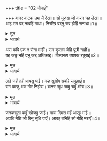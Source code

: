 +++
title = "02 चौपाई"

+++
बानर कटक उमा मैं देखा। सो मूरुख जो करन चह लेखा॥  
आइ राम पद नावहिं माथा। निरखि बदनु सब होहिं सनाथा॥1॥  

<details><summary>मूल</summary>

बानर कटक उमा मैं देखा। सो मूरुख जो करन चह लेखा॥  
आइ राम पद नावहिं माथा। निरखि बदनु सब होहिं सनाथा॥1॥  
</details>

<details><summary>भावार्थ</summary>

(शिवजी कहते हैं-) हे उमा! वानरों की वह सेना मैन्ने देखी थी। उसकी जो गिनती करना चाहे वह महान्‌ मूर्ख है। सब वानर आ-आकर श्री रामजी के चरणों में मस्तक नवाते हैं और (सौन्दर्य-माधुर्यनिधि) श्रीमुख के दर्शन करके कृतार्थ होते हैं॥1॥  
</details>

अस कपि एक न सेना माहीं। राम कुसल जेहि पूछी नाहीं॥  
यह कछु नहिं प्रभु कइ अधिकाई। बिस्वरूप ब्यापक रघुराई॥2॥  

<details><summary>मूल</summary>

अस कपि एक न सेना माहीं। राम कुसल जेहि पूछी नाहीं॥  
यह कछु नहिं प्रभु कइ अधिकाई। बिस्वरूप ब्यापक रघुराई॥2॥  
</details>

<details><summary>भावार्थ</summary>

सेना में एक भी वानर ऐसा नहीं था जिससे श्री रामजी ने कुशल न पूछी हो, प्रभु के लिए यह कोई बडी बात नहीं है, क्योङ्कि श्री रघुनाथजी विश्वरूप तथा सर्वव्यापक हैं (सारे रूपों और सब स्थानों में हैं)॥2॥  
</details>

ठाढे जहँ तहँ आयसु पाई। कह सुग्रीव सबहि समुझाई॥  
राम काजु अरु मोर निहोरा। बानर जूथ जाहु चहुँ ओरा॥3॥  

<details><summary>मूल</summary>

ठाढे जहँ तहँ आयसु पाई। कह सुग्रीव सबहि समुझाई॥  
राम काजु अरु मोर निहोरा। बानर जूथ जाहु चहुँ ओरा॥3॥  
</details>

<details><summary>भावार्थ</summary>

आज्ञा पाकर सब जहाँ-तहाँ खडे हो गए। तब सुग्रीव ने सबको समझाकर कहा कि हे वानरों के समूहों! यह श्री रामचन्द्रजी का कार्य है और मेरा निहोरा (अनुरोध) है, तुम चारों ओर जाओ॥3॥  
</details>

जनकसुता कहुँ खोजहु जाई। मास दिवस महँ आएहु भाई॥  
अवधि मेटि जो बिनु सुधि पाएँ। आवइ बनिहि सो मोहि मराएँ॥4॥  

<details><summary>मूल</summary>

जनकसुता कहुँ खोजहु जाई। मास दिवस महँ आएहु भाई॥  
अवधि मेटि जो बिनु सुधि पाएँ। आवइ बनिहि सो मोहि मराएँ॥4॥  
</details>

<details><summary>भावार्थ</summary>

और जाकर जानकीजी को खोजो। हे भाई! महीने भर में वापस आ जाना। जो (महीने भर की) अवधि बिताकर बिना पता लगाए ही लौट आएगा उसे मेरे द्वारा मरवाते ही बनेगा (अर्थात्‌ मुझे उसका वध करवाना ही पडेगा)॥4॥  
</details>

